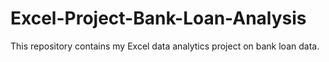# Excel-Project-Bank-Loan-Analysis
This repository contains my Excel data analytics project on bank loan data.
